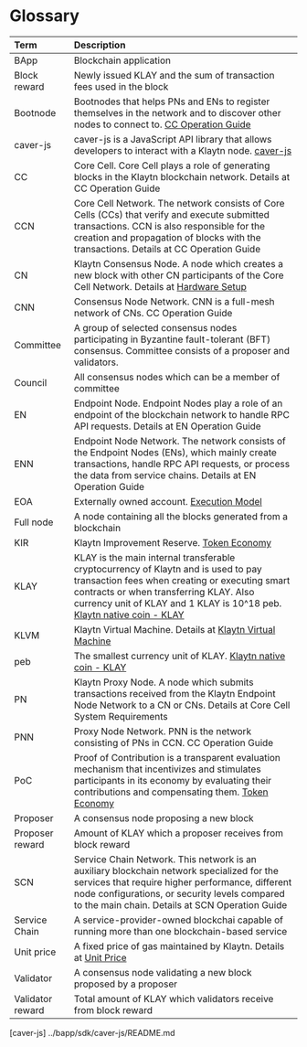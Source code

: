 # Glossary

| Term | Description |
| :--- | :--- |
| BApp | Blockchain application |
| Block reward | Newly issued KLAY and the sum of transaction fees used in the block |
| Bootnode | Bootnodes that helps PNs and ENs to register themselves in the network and to discover other nodes to connect to. [CC Operation Guide] |
| caver-js | caver-js is a JavaScript API library that allows developers to interact with a Klaytn node. [caver-js](../bapp/sdk/caver-js/README.md) |
| CC | Core Cell. Core Cell plays a role of generating blocks in the Klaytn blockchain network. Details at CC Operation Guide |
| CCN | Core Cell Network. The network consists of Core Cells \(CCs\) that verify and execute submitted transactions.  CCN is also responsible for the creation and propagation of blocks with the transactions. Details at CC Operation Guide |
| CN | Klaytn Consensus Node. A node which creates a new block with other CN participants of the Core Cell Network. Details at [Hardware Setup](../node/consensus-nodes/system-requirements.md) |
| CNN | Consensus Node Network. CNN is a full-mesh network of CNs. CC Operation Guide |
| Committee | A group of selected consensus nodes participating in Byzantine fault-tolerant \(BFT\) consensus. Committee consists of a proposer and validators. |
| Council | All consensus nodes which can be a member of committee |
| EN | Endpoint Node. Endpoint Nodes play a role of an endpoint of the blockchain network to handle RPC API requests.  Details at EN Operation Guide |
| ENN | Endpoint Node Network. The network consists of the Endpoint Nodes \(ENs\), which mainly create transactions, handle RPC API requests, or process the data from service chains. Details at EN Operation Guide |
| EOA | Externally owned account. [Execution Model](../klaytn/klaytn-design/computation/execution-model.md#account) |
| Full node | A node containing all the blocks generated from a blockchain |
| KIR | Klaytn Improvement Reserve. [Token Economy](../klaytn/klaytn-design/token-economy.md#klaytn-improvement-reserve) |
| KLAY | KLAY is the main internal transferable cryptocurrency of Klaytn and is used to pay transaction fees when creating or executing smart contracts or when transferring KLAY. Also currency unit of KLAY and 1 KLAY is 10^18 peb. [Klaytn native coin - KLAY](../klaytn/klaytn-design/klaytn-native-coin-klay.md) |
| KLVM | Klaytn Virtual Machine. Details at [Klaytn Virtual Machine](../klaytn/klaytn-design/computation/klaytn-virtual-machine.md) |
| peb | The smallest currency unit of KLAY. [Klaytn native coin - KLAY](../klaytn/klaytn-design/klaytn-native-coin-klay.md#units-of-klay) |
| PN | Klaytn Proxy Node. A node which submits transactions received from the Klaytn Endpoint Node Network to a CN or CNs. Details at Core Cell System Requirements |
| PNN | Proxy Node Network. PNN is the network consisting of PNs in CCN. CC Operation Guide |
| PoC | Proof of Contribution is a transparent evaluation mechanism that incentivizes and stimulates participants in its economy by evaluating their contributions and compensating them. [Token Economy](../klaytn/klaytn-design/token-economy.md#proof-of-contribution) |
| Proposer | A consensus node proposing a new block |
| Proposer reward | Amount of KLAY which a proposer receives from block reward |
| SCN | Service Chain Network. This network is an auxiliary blockchain network specialized for the services that require higher performance, different node configurations, or security levels compared to the main chain. Details at SCN Operation Guide |
| Service Chain | A service-provider-owned blockchai capable of running more than one blockchain-based service |
| Unit price | A fixed price of gas maintained by Klaytn. Details at [Unit Price](../klaytn/klaytn-design/transaction-fees.md#unit-price) |
| Validator | A consensus node validating a new block proposed by a proposer |
| Validator reward | Total amount of KLAY which validators receive from block reward |


[CC Operation Guide]: ../node/consensus-nodes/README.md
[Core Cell System Requirements]: ../node/consensus-nodes/system-requirements.md
[EN Operation Guide]: ../node/endpoint-node/README.md
[SCN Operation Guide]: ../node/service-chain/README.md
[caver-js] ../bapp/sdk/caver-js/README.md
